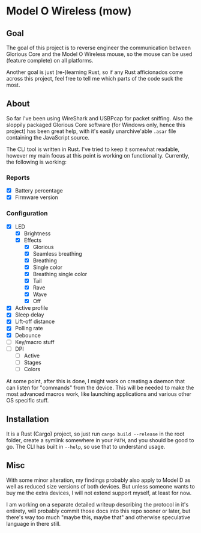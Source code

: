 # Model O Wireless (mow)

## Goal
The goal of this project is to reverse engineer the communication between Glorious Core and the Model O Wireless mouse, so the mouse can be used (feature complete) on all platforms.

Another goal is just (re-)learning Rust, so if any Rust afficionados come across this project, feel free to tell me which parts of the code suck the most.

## About
So far I've been using WireShark and USBPcap for packet sniffing. Also the sloppily packaged Glorious Core software (for Windows only, hence this project) has been great help, with it's easily unarchive'able `.asar` file containing the JavaScript source.

The CLI tool is written in Rust. I've tried to keep it somewhat readable, however my main focus at this point is working on functionality. Currently, the following is working:

### Reports
- [x] Battery percentage
- [x] Firmware version

### Configuration
- [x] LED
    - [x] Brightness
    - [x] Effects
        - [x] Glorious
        - [x] Seamless breathing
        - [x] Breathing
        - [x] Single color
        - [x] Breathing single color
        - [x] Tail
        - [x] Rave
        - [x] Wave
        - [x] Off
- [x] Active profile
- [x] Sleep delay
- [x] Lift-off distance
- [x] Polling rate
- [x] Debounce
- [ ] Key/macro stuff
- [ ] DPI
    - [ ] Active
    - [ ] Stages
    - [ ] Colors

At some point, after this is done, I might work on creating a daemon that can listen for "commands" from the device. This will be needed to make the most advanced macros work, like launching applications and various other OS specific stuff.

## Installation
It is a Rust (Cargo) project, so just run `cargo build --release` in the root folder, create a symlink somewhere in your `PATH`, and you should be good to go. The CLI has built in `--help`, so use that to understand usage.

## Misc
With some minor alteration, my findings probably also apply to Model D as well as reduced size versions of both devices. But unless someone wants to buy me the extra devices, I will not extend support myself, at least for now.

I am working on a separate detailed writeup describing the protocol in it's entirety, will probably commit those docs into this repo sooner or later, but there's way too much "maybe this, maybe that" and otherwise speculative language in there still.
